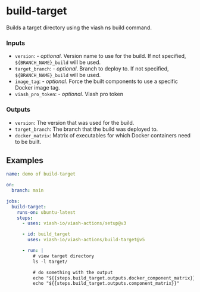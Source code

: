 # build-target


<!--
DO NOT EDIT THIS FILE MANUALLY!
This README was generated by:
* running `quarto render project/build-target/README.qmd` to create `README.md`
-->

Builds a target directory using the viash ns build command.

### Inputs

- `version`: - *optional*. Version name to use for the build. If not
  specified, `${BRANCH_NAME}_build` will be used.
- `target_branch`: - *optional*. Branch to deploy to. If not specified,
  `${BRANCH_NAME}_build` will be used.
- `image_tag`: - *optional*. Force the built components to use a
  specific Docker image tag.
- `viash_pro_token`: - *optional*. Viash pro token

### Outputs

- `version`: The version that was used for the build.
- `target_branch`: The branch that the build was deployed to.
- `docker_matrix`: Matrix of executables for which Docker containers
  need to be built.

## Examples

``` yaml
name: demo of build-target

on: 
  branch: main

jobs:
  build-target:
    runs-on: ubuntu-latest
    steps:
      - uses: viash-io/viash-actions/setup@v3

      - id: build_target
        uses: viash-io/viash-actions/build-target@v5

      - run: |
          # view target directory
          ls -l target/

          # do something with the output
          echo "${{steps.build_target.outputs.docker_component_matrix}}"
          echo "${{steps.build_target.outputs.component_matrix}}"
```
